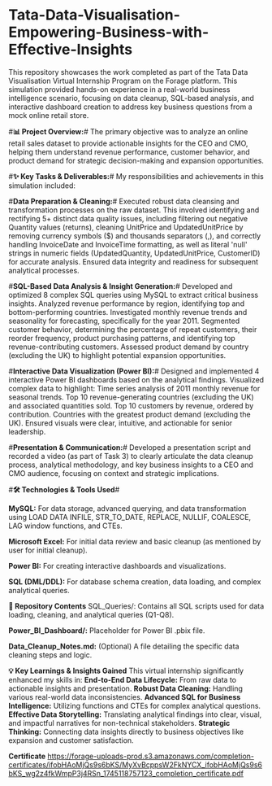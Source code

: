 # Tata-Data-Visualisation-Empowering-Business-with-Effective-Insights
This repository showcases the work completed as part of the Tata Data Visualisation Virtual Internship Program on the Forage platform. This simulation provided hands-on experience in a real-world business intelligence scenario, focusing on data cleanup, SQL-based analysis, and interactive dashboard creation to address key business questions from a mock online retail store.

#**📊 Project Overview:**#
The primary objective was to analyze an online retail sales dataset to provide actionable insights for the CEO and CMO, helping them understand revenue performance, customer behavior, and product demand for strategic decision-making and expansion opportunities.

#**✨ Key Tasks & Deliverables:**#
My responsibilities and achievements in this simulation included:

#**Data Preparation & Cleaning:**#
Executed robust data cleansing and transformation processes on the raw dataset. This involved identifying and rectifying 5+ distinct data quality issues, including filtering out negative Quantity values (returns), cleaning UnitPrice and UpdatedUnitPrice by removing currency symbols ($) and thousands separators (,), and correctly handling InvoiceDate and InvoiceTime formatting, as well as literal 'null' strings in numeric fields (UpdatedQuantity, UpdatedUnitPrice, CustomerID) for accurate analysis.
Ensured data integrity and readiness for subsequent analytical processes.

#**SQL-Based Data Analysis & Insight Generation:**#
Developed and optimized 8 complex SQL queries using MySQL to extract critical business insights.
Analyzed revenue performance by region, identifying top and bottom-performing countries.
Investigated monthly revenue trends and seasonality for forecasting, specifically for the year 2011.
Segmented customer behavior, determining the percentage of repeat customers, their reorder frequency, product purchasing patterns, and identifying top revenue-contributing customers.
Assessed product demand by country (excluding the UK) to highlight potential expansion opportunities.

#**Interactive Data Visualization (Power BI):**#
Designed and implemented 4 interactive Power BI dashboards based on the analytical findings.
Visualized complex data to highlight:
Time series analysis of 2011 monthly revenue for seasonal trends.
Top 10 revenue-generating countries (excluding the UK) and associated quantities sold.
Top 10 customers by revenue, ordered by contribution.
Countries with the greatest product demand (excluding the UK).
Ensured visuals were clear, intuitive, and actionable for senior leadership.

#**Presentation & Communication:**#
Developed a presentation script and recorded a video (as part of Task 3) to clearly articulate the data cleanup process, analytical methodology, and key business insights to a CEO and CMO audience, focusing on context and strategic implications.

#**🛠️ Technologies & Tools Used**#

**MySQL:**
For data storage, advanced querying, and data transformation using LOAD DATA INFILE, STR_TO_DATE, REPLACE, NULLIF, COALESCE, LAG window functions, and CTEs.

**Microsoft Excel:**
For initial data review and basic cleanup (as mentioned by user for initial cleanup).

**Power BI:**
For creating interactive dashboards and visualizations.

**SQL (DML/DDL):**
For database schema creation, data loading, and complex analytical queries.

**📂 Repository Contents**
SQL_Queries/: Contains all SQL scripts used for data loading, cleaning, and analytical queries (Q1-Q8).

**Power_BI_Dashboard/:**
Placeholder for Power BI .pbix file.


**Data_Cleanup_Notes.md:**
(Optional) A file detailing the specific data cleaning steps and logic.


**💡 Key Learnings & Insights Gained**
This virtual internship significantly enhanced my skills in:
**End-to-End Data Lifecycle:**
From raw data to actionable insights and presentation.
**Robust Data Cleaning:**
Handling various real-world data inconsistencies.
**Advanced SQL for Business Intelligence:**
Utilizing functions and CTEs for complex analytical questions.
**Effective Data Storytelling:**
Translating analytical findings into clear, visual, and impactful narratives for non-technical stakeholders.
**Strategic Thinking:**
Connecting data insights directly to business objectives like expansion and customer satisfaction.

**Certificate**
https://forage-uploads-prod.s3.amazonaws.com/completion-certificates/ifobHAoMjQs9s6bKS/MyXvBcppsW2FkNYCX_ifobHAoMjQs9s6bKS_wg2z4fkWmpP3j4RSn_1745118757123_completion_certificate.pdf
